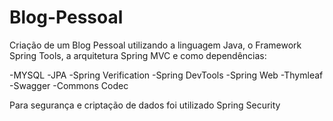 # Blog-Pessoal

Criação de um Blog Pessoal utilizando a linguagem Java, 
o Framework Spring Tools, 
a arquitetura Spring MVC 
e como dependências:

-MYSQL
-JPA
-Spring Verification
-Spring DevTools
-Spring Web
-Thymleaf
-Swagger 
-Commons Codec

Para segurança e criptação de dados foi utilizado Spring Security 
